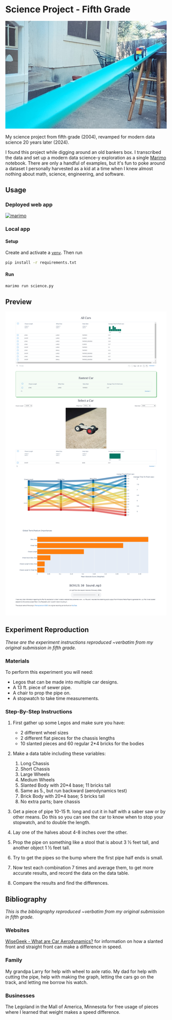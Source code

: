 # Science Project - Fifth Grade

![Car going down the pipe](assets/Vroom.jpg)

My science project from fifth grade (2004), revamped for modern data science 20 years later (2024).

I found this project while digging around an old bankers box. I transcribed the data and set up a modern data science-y exploration as a single [Marimo](https://marimo.io/) notebook. There are only a handful of examples, but it's fun to poke around a dataset I personally harvested as a kid at a time when I knew almost nothing about math, science, engineering, and software.

## Usage

### Deployed web app

[![marimo](https://marimo.io/shield.svg)](https://falling-wave-8700.ploomberapp.io/)

### Local app

#### Setup

Create and activate a [`venv`](https://docs.python.org/3/library/venv.html). Then run

```sh
pip install -r requirements.txt
```

#### Run

```sh
marimo run science.py
```

## Preview

![App preview](assets/app_preview/Science.jpg)

## Experiment Reproduction

*These are the experiment instructions reproduced ~verbatim from my original submission in fifth grade.*

### Materials

To perform this experiment you will need:

- Legos that can be made into multiple car designs.
- A 13 ft. piece of sewer pipe.
- A chair to prop the pipe on.
- A stopwatch to take time measurements.

### Step-By-Step Instructions

1. First gather up some Legos and make sure you have:

    - 2 different wheel sizes
    - 2 different flat pieces for the chassis lengths
    - 10 slanted pieces and 60 regular 2*4 bricks for the bodies

2. Make a data table including these variables:
    1. Long Chassis
    2. Short Chassis
    3. Large Wheels
    4. Medium Wheels
    5. Slanted Body with 20*4 base; 11 bricks tall
    6. Same as 5., but run backward (aerodynamics test)
    7. Brick Body with 20*4 base; 5 bricks tall
    8. No extra parts; bare chassis

3. Get a piece of pipe 10-15 ft. long and cut it in half with a saber saw or by other means. Do this so you can see the car to know when to stop your stopwatch, and to double the length.

4. Lay one of the halves about 4-8 inches over the other.

5. Prop the pipe on something like a stool that is about 3 ½ feet tall, and another object 1 ½ feet tall.

6. Try to get the pipes so the bump where the first pipe half ends is small.

7. Now test each combination 7 times and average them, to get more accurate results, and record the data on the data table.

8. Compare the results and find the differences.  

## Bibliography

*This is the bibliography reproduced ~verbatim from my original submission in fifth grade.*

### Websites

[WiseGeek - What are Car Aerodynamics?](https://web.archive.org/web/20051222142511/http://www.wisegeek.com/what-are-car-aerodynamics.htm) for information on how a slanted front and straight front can make a difference in speed.

### Family

My grandpa Larry for help with wheel to axle ratio.
My dad for help with cutting the pipe, help with making the graph, letting the cars go on the track, and letting me borrow his watch.

### Businesses

The Legoland in the Mall of America, Minnesota for free usage of pieces where I learned that weight makes a speed difference.

